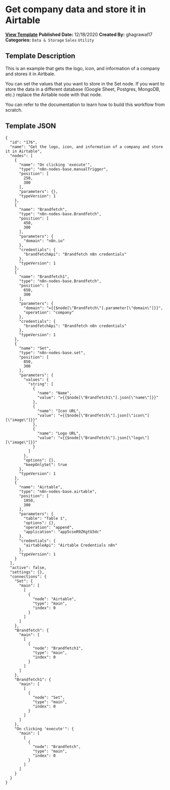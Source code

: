 # Get company data and store it in Airtable

**[View Template](https://n8n.io/workflows/835-/)**  **Published Date:** 12/18/2020  **Created By:** ghagrawal17  **Categories:** `Data & Storage` `Sales` `Utility`  

## Template Description


This is an example that gets the logo, icon, and information of a company and stores it in Airtbale. 

You can set the values that you want to store in the Set node. If you want to store the data in a different database (Google Sheet, Postgres, MongoDB, etc.) replace the Airtable node with that node.

You can refer to the documentation to learn how to build this workflow from scratch.



## Template JSON

```
{
  "id": "176",
  "name": "Get the logo, icon, and information of a company and store it in Airtable",
  "nodes": [
    {
      "name": "On clicking 'execute'",
      "type": "n8n-nodes-base.manualTrigger",
      "position": [
        250,
        300
      ],
      "parameters": {},
      "typeVersion": 1
    },
    {
      "name": "Brandfetch",
      "type": "n8n-nodes-base.Brandfetch",
      "position": [
        450,
        300
      ],
      "parameters": {
        "domain": "n8n.io"
      },
      "credentials": {
        "brandfetchApi": "Brandfetch n8n credentials"
      },
      "typeVersion": 1
    },
    {
      "name": "Brandfetch1",
      "type": "n8n-nodes-base.Brandfetch",
      "position": [
        650,
        300
      ],
      "parameters": {
        "domain": "={{$node[\"Brandfetch\"].parameter[\"domain\"]}}",
        "operation": "company"
      },
      "credentials": {
        "brandfetchApi": "Brandfetch n8n credentials"
      },
      "typeVersion": 1
    },
    {
      "name": "Set",
      "type": "n8n-nodes-base.set",
      "position": [
        850,
        300
      ],
      "parameters": {
        "values": {
          "string": [
            {
              "name": "Name",
              "value": "={{$node[\"Brandfetch1\"].json[\"name\"]}}"
            },
            {
              "name": "Icon URL",
              "value": "={{$node[\"Brandfetch\"].json[\"icon\"][\"image\"]}}"
            },
            {
              "name": "Logo URL",
              "value": "={{$node[\"Brandfetch\"].json[\"logo\"][\"image\"]}}"
            }
          ]
        },
        "options": {},
        "keepOnlySet": true
      },
      "typeVersion": 1
    },
    {
      "name": "Airtable",
      "type": "n8n-nodes-base.airtable",
      "position": [
        1050,
        300
      ],
      "parameters": {
        "table": "Table 1",
        "options": {},
        "operation": "append",
        "application": "app5cseR9ZKgtU3dc"
      },
      "credentials": {
        "airtableApi": "Airtable Credentials n8n"
      },
      "typeVersion": 1
    }
  ],
  "active": false,
  "settings": {},
  "connections": {
    "Set": {
      "main": [
        [
          {
            "node": "Airtable",
            "type": "main",
            "index": 0
          }
        ]
      ]
    },
    "Brandfetch": {
      "main": [
        [
          {
            "node": "Brandfetch1",
            "type": "main",
            "index": 0
          }
        ]
      ]
    },
    "Brandfetch1": {
      "main": [
        [
          {
            "node": "Set",
            "type": "main",
            "index": 0
          }
        ]
      ]
    },
    "On clicking 'execute'": {
      "main": [
        [
          {
            "node": "Brandfetch",
            "type": "main",
            "index": 0
          }
        ]
      ]
    }
  }
}
```
